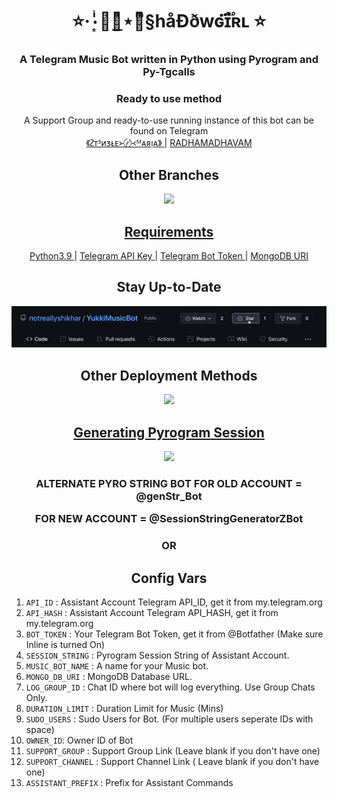 <h1 align= center><b>⭐️·٠➛͙ͥͥͥ⋆ͣ͟⋆᭄ͫͫ§håÐðwɢɪ፝֟ʀʟ ⭐️</b></h1>
<h3 align = center> A Telegram Music Bot written in Python using Pyrogram and Py-Tgcalls </h3>



<h3 align="center">
    Ready to use method
</h3>

<p align="center">
    A Support Group and ready-to-use running instance of this bot can be found on Telegram <br>
    <a href="https://t.me/Stenzle_MariaGbot"> 《ᴤᴛᴲᴎᴣᴌᴇ᚛〄᚜ᴹᴀᴙᴉᴀ》 </a> |
    <a href="https://t.me/RADHAMADHAVAM"> RADHAMADHAVAM </a>
</p>


<h2 align="center">
   Other Branches
</h2>

<p align="center">
<a href="https://github.com/sakhaavvaavaj93/shadow girl/tree/Multi-Assistant"><img src="https://img.shields.io/badge/MULTI%20ASSISTANT%20MODE-Red?style=for-the-badge" width="250""/</a>
</p>
    
<h2 align="center">
   Requirements
</h2>

<p align="center">
    <a href="https://www.python.org/downloads/release/python-390/"> Python3.9 </a> |
    <a href="https://docs.pyrogram.org/intro/setup#api-keys"> Telegram API Key </a> |
    <a href="https://t.me/botfather"> Telegram Bot Token </a> |
    <a href="https://telegra.ph/How-To-get-Mongodb-URI-04-06"> MongoDB URI </a>
</p>

<h2 align="center">
   Stay Up-to-Date
</h2>

<p align="center"><img src="https://github.com/sakhaavvaavaj93/shadowgirl/blob/main/Utils/star.gif" alt="sakhaavvaavaj93 Github" width="1000px" /></p>


<h2 align="center">
   Other Deployment Methods
</h2>

<p align="center">
<a href="https://dashboard.heroku.com/new?template=https://github.com/sakhaavvaavaj93/shadowgirl"><img src="https://img.shields.io/badge/Deploy%20To%20Heroku-Green?style=for-the-badge&logo=heroku" width="250""/</a>  

</p>

<h2 align="center">
   Generating Pyrogram Session
</h2>

<p align="center">
<a href="https://replit.com/@AaravxD/PyroStringSession#main.py"><img src="https://img.shields.io/badge/Generate%20On%20Repl-blueviolet?style=for-the-badge&logo=appveyor" width="245""/></a>
 </p>  
 
 
<h3 align="center"> ALTERNATE PYRO STRING BOT FOR OLD ACCOUNT = @genStr_Bot

FOR NEW ACCOUNT = @SessionStringGeneratorZBot</h3>

<h3 align="center">
    OR
</h3>

<h2 align="center">
   Config Vars
</h2>

1. `API_ID` : Assistant Account Telegram API_ID, get it from my.telegram.org
2. `API_HASH` : Assistant Account Telegram API_HASH, get it from my.telegram.org
3. `BOT_TOKEN` : Your Telegram Bot Token, get it from @Botfather (Make sure Inline is turned On)
4. `SESSION_STRING` : Pyrogram Session String of Assistant Account.
5. `MUSIC_BOT_NAME` : A name for your Music bot.
6. `MONGO_DB_URI` : MongoDB Database URL.
7. `LOG_GROUP_ID` : Chat ID where bot will log everything. Use Group Chats Only.
8. `DURATION_LIMIT` : Duration Limit for Music (Mins)
9. `SUDO_USERS` : Sudo Users for Bot. (For multiple users seperate IDs with space)
10. `OWNER_ID`: Owner ID of Bot
11. `SUPPORT_GROUP` : Support Group Link (Leave blank if you don't have one)
12. `SUPPORT_CHANNEL` : Support Channel Link ( Leave blank if you don't have one)
13. `ASSISTANT_PREFIX` : Prefix for Assistant Commands


